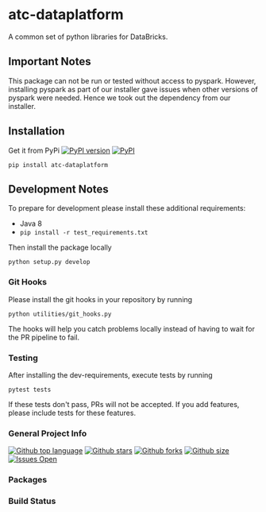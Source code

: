 # atc-dataplatform
A common set of python libraries for DataBricks. 

## Important Notes

This package can not be run or tested without access to pyspark.
However, installing pyspark as part of our installer gave issues when
other versions of pyspark were needed. Hence we took out the dependency
from our installer.

## Installation

Get it from PyPi 
[![PyPI version](https://badge.fury.io/py/atc-dataplatform.svg)](https://pypi.org/project/atc-dataplatform/)
[![PyPI](https://img.shields.io/pypi/dm/atc-dataplatform)](https://pypi.org/project/atc-dataplatform/)
```    
pip install atc-dataplatform
```

## Development Notes

To prepare for development please install these additional requirements:
 - Java 8
 - `pip install -r test_requirements.txt`

Then install the package locally

    python setup.py develop

### Git Hooks

Please install the git hooks in your repository by running

    python utilities/git_hooks.py

The hooks will help you catch problems locally instead of having to wait for the PR pipeline to fail.

### Testing

After installing the dev-requirements, execute tests by running

    pytest tests

If these tests don't pass, PRs will not be accepted. If you add features,
please include tests for these features.


### General Project Info
[![Github top language](https://img.shields.io/github/languages/top/atc-net/atc-dataplatform)](https://github.com/atc-net/atc-dataplatform)
[![Github stars](https://img.shields.io/github/stars/atc-net/atc-dataplatform)](https://github.com/atc-net/atc-dataplatform)
[![Github forks](https://img.shields.io/github/forks/atc-net/atc-dataplatform)](https://github.com/atc-net/atc-dataplatform)
[![Github size](https://img.shields.io/github/repo-size/atc-net/atc-dataplatform)](https://github.com/atc-net/atc-dataplatform)
[![Issues Open](https://img.shields.io/github/issues/atc-net/atc-dataplatform.svg?logo=github)](https://github.com/atc-net/atc-dataplatform/issues)

### Packages

### Build Status
